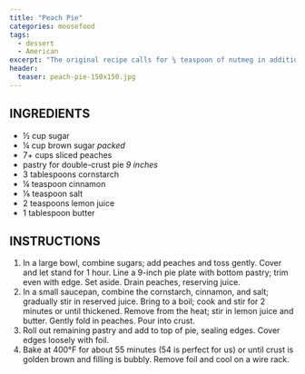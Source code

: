 ```yaml
---
title: "Peach Pie"
categories: moosefood
tags: 
  - dessert
  - American
excerpt: "The original recipe calls for ¼ teaspoon of nutmeg in addition to the cinnamon. We don't care for it, so I don't add it, but feel free to use it or substitute with another spice. Cardamom might work."
header:
  teaser: peach-pie-150x150.jpg
---
```


## INGREDIENTS
* ½ cup sugar
* ¼ cup brown sugar *packed*
* 7+ cups sliced peaches
* pastry for double-crust pie *9 inches*
* 3 tablespoons cornstarch
* ¼ teaspoon cinnamon
* ⅛ teaspoon salt
* 2 teaspoons lemon juice
* 1 tablespoon butter

## INSTRUCTIONS
1. In a large bowl, combine sugars; add peaches and toss gently. Cover and let stand for 1 hour. Line a 9-inch pie plate with bottom pastry; trim even with edge. Set aside. Drain peaches, reserving juice.
2. In a small saucepan, combine the cornstarch, cinnamon, and salt; gradually stir in reserved juice. Bring to a boil; cook and stir for 2 minutes or until thickened. Remove from the heat; stir in lemon juice and butter. Gently fold in peaches. Pour into crust.
3. Roll out remaining pastry and add to top of pie, sealing edges. Cover edges loosely with foil.
4. Bake at 400°F for about 55 minutes (54 is perfect for us) or until crust is golden brown and filling is bubbly. Remove foil and cool on a wire rack.
